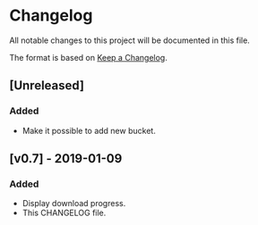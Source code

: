 # Changelog
All notable changes to this project will be documented in this file.

The format is based on [Keep a Changelog](https://keepachangelog.com/en/1.0.0/).

## [Unreleased]
### Added 
- Make it possible to add new bucket.

## [v0.7] - 2019-01-09
### Added
- Display download progress.
- This CHANGELOG file.
